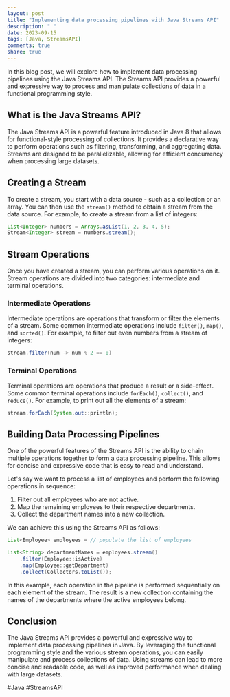 ```yaml
---
layout: post
title: "Implementing data processing pipelines with Java Streams API"
description: " "
date: 2023-09-15
tags: [Java, StreamsAPI]
comments: true
share: true
---
```


In this blog post, we will explore how to implement data processing pipelines using the Java Streams API. The Streams API provides a powerful and expressive way to process and manipulate collections of data in a functional programming style.

## What is the Java Streams API?

The Java Streams API is a powerful feature introduced in Java 8 that allows for functional-style processing of collections. It provides a declarative way to perform operations such as filtering, transforming, and aggregating data. Streams are designed to be parallelizable, allowing for efficient concurrency when processing large datasets.

## Creating a Stream

To create a stream, you start with a data source - such as a collection or an array. You can then use the `stream()` method to obtain a stream from the data source. For example, to create a stream from a list of integers:

```java
List<Integer> numbers = Arrays.asList(1, 2, 3, 4, 5);
Stream<Integer> stream = numbers.stream();
```

## Stream Operations

Once you have created a stream, you can perform various operations on it. Stream operations are divided into two categories: intermediate and terminal operations.

### Intermediate Operations

Intermediate operations are operations that transform or filter the elements of a stream. Some common intermediate operations include `filter()`, `map()`, and `sorted()`. For example, to filter out even numbers from a stream of integers:

```java
stream.filter(num -> num % 2 == 0)
```

### Terminal Operations

Terminal operations are operations that produce a result or a side-effect. Some common terminal operations include `forEach()`, `collect()`, and `reduce()`. For example, to print out all the elements of a stream:

```java
stream.forEach(System.out::println);
```

## Building Data Processing Pipelines

One of the powerful features of the Streams API is the ability to chain multiple operations together to form a data processing pipeline. This allows for concise and expressive code that is easy to read and understand.

Let's say we want to process a list of employees and perform the following operations in sequence:
1. Filter out all employees who are not active.
2. Map the remaining employees to their respective departments.
3. Collect the department names into a new collection.

We can achieve this using the Streams API as follows:

```java
List<Employee> employees = // populate the list of employees

List<String> departmentNames = employees.stream()
    .filter(Employee::isActive)
    .map(Employee::getDepartment)
    .collect(Collectors.toList());
```

In this example, each operation in the pipeline is performed sequentially on each element of the stream. The result is a new collection containing the names of the departments where the active employees belong.

## Conclusion

The Java Streams API provides a powerful and expressive way to implement data processing pipelines in Java. By leveraging the functional programming style and the various stream operations, you can easily manipulate and process collections of data. Using streams can lead to more concise and readable code, as well as improved performance when dealing with large datasets.

#Java #StreamsAPI